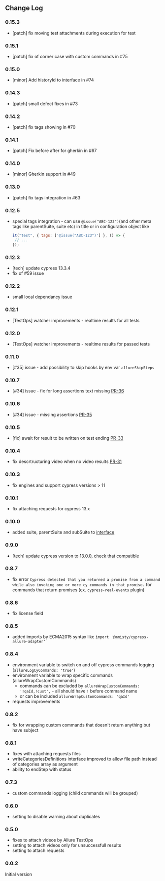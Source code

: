 ## Change Log
### 0.15.3
- [patch] fix moving test attachments during execution for test
### 0.15.1
- [patch] fix of corner case with custom commands in #75

### 0.15.0
- [minor] Add historyId to interface in #74

### 0.14.3
- [patch] small defect fixes in #73

### 0.14.2
- [patch] fix tags showing in #70

### 0.14.1
- [patch] Fix before after for gherkin in #67

### 0.14.0
- [minor] Gherkin support in #49

### 0.13.0
- [patch] fix tags integration in #63

### 0.12.5
- special tags integration - can use `@issue("ABC-123")`(and other meta tags like parentSuite, suite etc)
in title or in configuration object like
  ```javascript
  it("test", { tags: ['@issue("ABC-123")'] }, () => {
   // ...
  });
  ```
### 0.12.3
- [tech] update cypress 13.3.4
- fix of #59 issue
### 0.12.2
- small local dependancy issue
### 0.12.1
- [TestOps] watcher improvements - realtime results for all tests

### 0.12.0
 - [TestOps] watcher improvements - realtime results for passed tests

### 0.11.0
  - [#35] issue - add possibility to skip hooks by env var `allureSkipSteps`

### 0.10.7
  -  [#34] issue - fix for long assertions text missing [PR-36](https://github.com/mmisty/cypress-allure-adapter/pull/36)

### 0.10.6
  -  [#34] issue - missing assertions [PR-35](https://github.com/mmisty/cypress-allure-adapter/pull/35)

### 0.10.5
  - [fix] await for result to be written on test ending [PR-33](https://github.com/mmisty/cypress-allure-adapter/pull/33)

### 0.10.4
  -  fix descrtructuring video when no video results [PR-31](https://github.com/mmisty/cypress-allure-adapter/pull/31)

### 0.10.3
  - fix engines and support cypress versions > 11
    
### 0.10.1
  - fix attaching requests for cypress 13.x

### 0.10.0
  - added suite, parentSuite and subSuite to [interface](./docs/interface.md#suite)

### 0.9.0
 - [tech] update cypress version to 13.0.0, check that compatible

### 0.8.7
 - fix error `Cypress detected that you returned a promise from a command while also invoking one or more cy commands in that promise.` for commands that return promises (ex. `cypress-real-events` plugin)

### 0.8.6
- fix license field

### 0.8.5
 - added imports by ECMA2015 syntax like `import '@mmisty/cypress-allure-adapter'`

### 0.8.4
- environment variable to switch on and off cypress commands logging (`allureLogCyCommands: 'true'`)
- environment variable to wrap specific commands (allureWrapCustomCommands)
   - commands can be excluded by `allureWrapCustomCommands: '!qaId,!cust',` - all should have `!` before command name
   - or can be included `allureWrapCustomCommands: 'qaId'`
- requests improvements

### 0.8.2
- fix for wrapping custom commands that doesn't return anything but have subject

### 0.8.1
- fixes with attaching requests files
- writeCategoriesDefinitions interface improved to allow file path instead of categories array as argument
- ability to endStep with status

### 0.7.3
- custom commands logging (child commands will be grouped)

### 0.6.0
- setting to disable warning about duplicates

### 0.5.0
- fixes to attach videos by Allure TestOps
- setting to attach videos only for unsuccessfull results
- setting to attach requests

### 0.0.2 
Initial version

